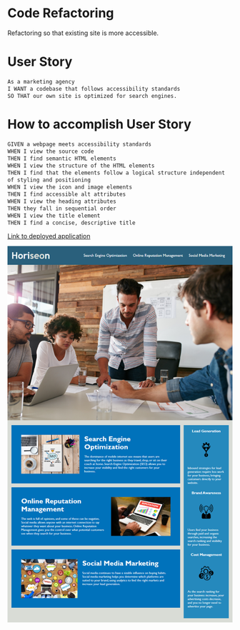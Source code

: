 # Code Refactoring
Refactoring so that existing site is more accessible.

# User Story

```
As a marketing agency
I WANT a codebase that follows accessibility standards
SO THAT our own site is optimized for search engines.
```

# How to accomplish User Story

```
GIVEN a webpage meets accessibility standards
WHEN I view the source code
THEN I find semantic HTML elements
WHEN I view the structure of the HTML elements
THEN I find that the elements follow a logical structure independent of styling and positioning
WHEN I view the icon and image elements
THEN I find accessible alt attributes
WHEN I view the heading attributes
THEN they fall in sequential order
WHEN I view the title element
THEN I find a concise, descriptive title
```

[Link to deployed application](https://tkhobbes43.github.io/Sprint-1-HW/)

![screenshot of website](./assets/images/01-html-css-git-homework-demo.png)
